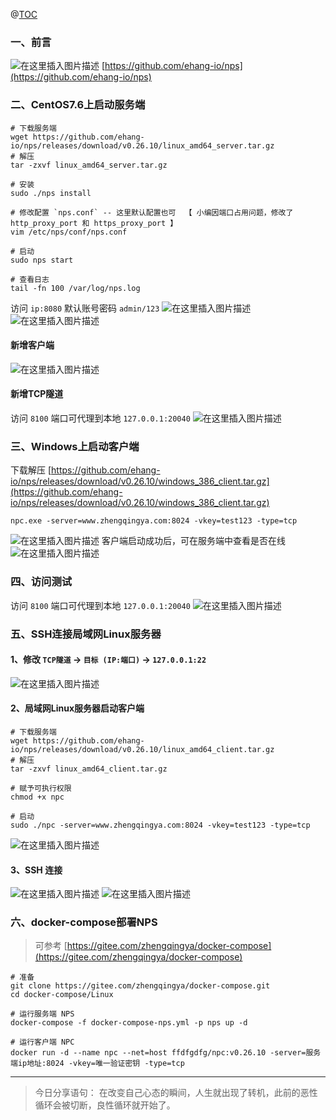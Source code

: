 @[TOC](文章目录)

### 一、前言

![在这里插入图片描述](https://img-blog.csdnimg.cn/dd47362a8fbd47d4809f5faad0add12c.png?x-oss-process=image/watermark,type_d3F5LXplbmhlaQ,shadow_50,text_Q1NETiBA6YOR5riF,size_20,color_FFFFFF,t_70,g_se,x_16)
[https://github.com/ehang-io/nps](https://github.com/ehang-io/nps)

### 二、CentOS7.6上启动服务端

```shell
# 下载服务端
wget https://github.com/ehang-io/nps/releases/download/v0.26.10/linux_amd64_server.tar.gz
# 解压
tar -zxvf linux_amd64_server.tar.gz

# 安装
sudo ./nps install

# 修改配置 `nps.conf` -- 这里默认配置也可  【 小编因端口占用问题，修改了 http_proxy_port 和 https_proxy_port 】
vim /etc/nps/conf/nps.conf

# 启动
sudo nps start

# 查看日志
tail -fn 100 /var/log/nps.log
```

访问 `ip:8080`
默认账号密码 `admin/123`
![在这里插入图片描述](https://img-blog.csdnimg.cn/57dbfee5b04d49f0b59cc8b59d1305ff.png?x-oss-process=image/watermark,type_d3F5LXplbmhlaQ,shadow_50,text_Q1NETiBA6YOR5riF,size_20,color_FFFFFF,t_70,g_se,x_16)
![在这里插入图片描述](https://img-blog.csdnimg.cn/a72f4ed984404f80b08a40d9a4709025.png?x-oss-process=image/watermark,type_d3F5LXplbmhlaQ,shadow_50,text_Q1NETiBA6YOR5riF,size_20,color_FFFFFF,t_70,g_se,x_16)

#### 新增客户端

![在这里插入图片描述](https://img-blog.csdnimg.cn/a8265a1db49647549adbee571c615ecd.png?x-oss-process=image/watermark,type_d3F5LXplbmhlaQ,shadow_50,text_Q1NETiBA6YOR5riF,size_20,color_FFFFFF,t_70,g_se,x_16)

#### 新增TCP隧道

访问 `8100` 端口可代理到本地 `127.0.0.1:20040`
![在这里插入图片描述](https://img-blog.csdnimg.cn/b7cc9b7f667840eaa9ee1e2ca1c0ef1d.png?x-oss-process=image/watermark,type_d3F5LXplbmhlaQ,shadow_50,text_Q1NETiBA6YOR5riF,size_20,color_FFFFFF,t_70,g_se,x_16)

### 三、Windows上启动客户端

>
下载解压 [https://github.com/ehang-io/nps/releases/download/v0.26.10/windows_386_client.tar.gz](https://github.com/ehang-io/nps/releases/download/v0.26.10/windows_386_client.tar.gz)

```shell
npc.exe -server=www.zhengqingya.com:8024 -vkey=test123 -type=tcp
```

![在这里插入图片描述](https://img-blog.csdnimg.cn/8788521f9a714e1380075691229c77e5.png?x-oss-process=image/watermark,type_d3F5LXplbmhlaQ,shadow_50,text_Q1NETiBA6YOR5riF,size_20,color_FFFFFF,t_70,g_se,x_16)
客户端启动成功后，可在服务端中查看是否在线
![在这里插入图片描述](https://img-blog.csdnimg.cn/adc953841ec145c083a0ea27e03fb685.png?x-oss-process=image/watermark,type_d3F5LXplbmhlaQ,shadow_50,text_Q1NETiBA6YOR5riF,size_20,color_FFFFFF,t_70,g_se,x_16)

### 四、访问测试

访问 `8100` 端口可代理到本地 `127.0.0.1:20040`
![在这里插入图片描述](https://img-blog.csdnimg.cn/1c6b2ac73b5f4bc385224c7680493cb3.png?x-oss-process=image/watermark,type_d3F5LXplbmhlaQ,shadow_50,text_Q1NETiBA6YOR5riF,size_20,color_FFFFFF,t_70,g_se,x_16)

### 五、SSH连接局域网Linux服务器

#### 1、修改 `TCP隧道` -> `目标 (IP:端口)` -> `127.0.0.1:22`

![在这里插入图片描述](https://img-blog.csdnimg.cn/9fc7898a6f114de79b9bea7aa844248e.png?x-oss-process=image/watermark,type_d3F5LXplbmhlaQ,shadow_50,text_Q1NETiBA6YOR5riF,size_20,color_FFFFFF,t_70,g_se,x_16)

#### 2、局域网Linux服务器启动客户端

```shell
# 下载服务端
wget https://github.com/ehang-io/nps/releases/download/v0.26.10/linux_amd64_client.tar.gz
# 解压
tar -zxvf linux_amd64_client.tar.gz

# 赋予可执行权限
chmod +x npc

# 启动
sudo ./npc -server=www.zhengqingya.com:8024 -vkey=test123 -type=tcp
```

![在这里插入图片描述](https://img-blog.csdnimg.cn/cf186b1e9c614a7bb5fd12342478f9f9.png)

#### 3、SSH 连接

![在这里插入图片描述](https://img-blog.csdnimg.cn/8dd5527a7e724fdaa3cca8deecd4deea.png?x-oss-process=image/watermark,type_d3F5LXplbmhlaQ,shadow_50,text_Q1NETiBA6YOR5riF,size_20,color_FFFFFF,t_70,g_se,x_16)
![在这里插入图片描述](https://img-blog.csdnimg.cn/49baa074b4724e7e9fe12f340a0260b3.png?x-oss-process=image/watermark,type_d3F5LXplbmhlaQ,shadow_50,text_Q1NETiBA6YOR5riF,size_20,color_FFFFFF,t_70,g_se,x_16)

### 六、docker-compose部署NPS

> 可参考 [https://gitee.com/zhengqingya/docker-compose](https://gitee.com/zhengqingya/docker-compose)

```shell
# 准备
git clone https://gitee.com/zhengqingya/docker-compose.git
cd docker-compose/Linux

# 运行服务端 NPS
docker-compose -f docker-compose-nps.yml -p nps up -d

# 运行客户端 NPC
docker run -d --name npc --net=host ffdfgdfg/npc:v0.26.10 -server=服务端ip地址:8024 -vkey=唯一验证密钥 -type=tcp
```

--- 

> 今日分享语句：
> 在改变自己心态的瞬间，人生就出现了转机，此前的恶性循环会被切断，良性循环就开始了。
